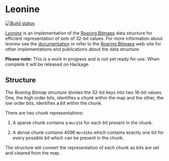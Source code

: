 Leonine
=======

[![Build status][travis-badge]][travis-link]

[*Leonine*][1] is an implementation of the [Roaring Bitmaps][2] data
structure for efficient representation of sets of 32-bit values.  For
more information about *leonine* see the [documentation][3] or refer
to the [Roaring Bitmaps][2] web-site for other implementations and
publications about the data structure.

**Please note:** This is a work in progress and is not yet ready for
use. When complete it will be released on Hackage.

Structure
---------

The *Roaring Bitmap* structure divides the 32-bit keys into two 16-bit
values. One, the high order bits, identifies a *chunk* within the
map and the other, the low order bits, identifies a *bit* within
the chunk.

There are two chunk representations:

1. A sparse chunk contains a `Word16` for each *bit* present in the
   chunk.

2. A dense chunk contains 4096 `Word16`s which contains exactly one
   bit for every possible *bit* which can be present in the chunk.

The structure will convert the representation of each chunk as *bit*s
are set and cleared from the map.

[1]: https://github.com/thsutton/leonine
[2]: http://www.roaringbitmaps.org/
[3]: https://hackage.haskell.org/package/leonine/docs/Data-Leonine.html

[travis-link]: https://travis-ci.org/thsutton/leonine
[travis-badge]: https://travis-ci.org/thsutton/leonine.svg?branch=master

